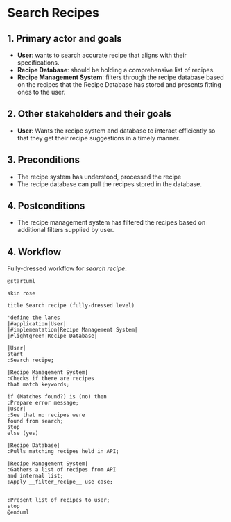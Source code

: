 # Search Recipes

## 1. Primary actor and goals
* __User__: wants to search accurate recipe that aligns with their specifications.
* __Recipe Database__: should be holding a comprehensive list of recipes.
* __Recipe Management System__:  filters through the recipe database based on the recipes that the Recipe Database has stored and presents fitting ones to the user.


## 2. Other stakeholders and their goals

* __User__: Wants the recipe system and database to interact efficiently so that they get their recipe suggestions in a timely manner.



## 3. Preconditions

* The recipe system has understood, processed the recipe
* The recipe database can pull the recipes stored in the database.

## 4. Postconditions

* The recipe management system has filtered the recipes based on additional filters supplied by user.


## 4. Workflow

Fully-dressed workflow for _search recipe_:

```plantuml
@startuml

skin rose

title Search recipe (fully-dressed level)

'define the lanes
|#application|User|
|#implementation|Recipe Management System|
|#lightgreen|Recipe Database|

|User|
start
:Search recipe;

|Recipe Management System|
:Checks if there are recipes
that match keywords;

if (Matches found?) is (no) then
:Prepare error message;
|User|
:See that no recipes were
found from search;
stop
else (yes)

|Recipe Database|
:Pulls matching recipes held in API;

|Recipe Management System|
:Gathers a list of recipes from API
and internal list;
:Apply __filter_recipe__ use case;


:Present list of recipes to user;
stop
@enduml
```


